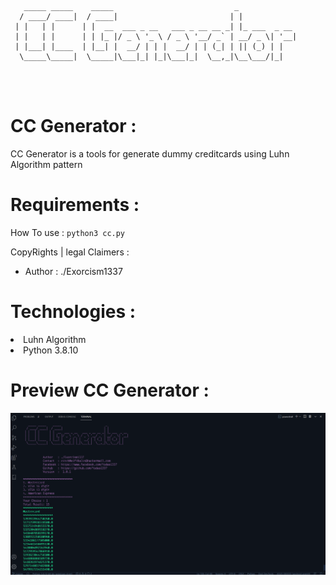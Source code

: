 <pre>
<code>
   _____ _____    _____                           _             
  / ____/ ____|  / ____|                         | |            
 | |   | |      | |  __  ___ _ __   ___ _ __ __ _| |_ ___  _ __ 
 | |   | |      | | |_ |/ _ \ '_ \ / _ \ '__/ _` | __/ _ \| '__|
 | |___| |____  | |__| |  __/ | | |  __/ | | (_| | || (_) | |   
  \_____\_____|  \_____|\___|_| |_|\___|_|  \__,_|\__\___/|_|   
                                                                
                                                                                                        
</code>
</pre>

# CC Generator :
CC Generator is a tools for generate dummy creditcards using Luhn Algorithm pattern

# Requirements :
How To use : <code>python3 cc.py</code>

CopyRights | legal Claimers :

<ul>
<li>Author : ./Exorcism1337</li>
</ul>

# Technologies :
<li>Luhn Algorithm</li>
<li>Python 3.8.10</li>

# Preview CC Generator :
![1](screenshot.png)

